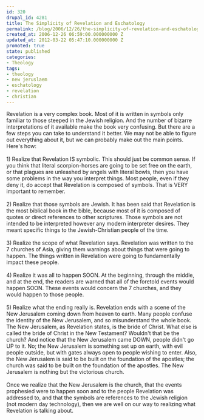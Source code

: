 ```yaml
---
id: 320
drupal_id: 4281
title: The Simplicity of Revelation and Eschatology
permalink: /blog/2006/12/26/the-simplicity-of-revelation-and-eschatology/
created_at: 2006-12-26 06:59:00.000000000 Z
updated_at: 2012-03-22 05:47:10.000000000 Z
promoted: true
state: published
categories:
- Theology
tags:
- theology
- new jeruslaem
- eschatology
- revelation
- christian
---
```

Revelation is a very complex book. Most of it is written in symbols only familiar to those steeped in the Jewish religion. And the number of bizarre interpretations of it available make the book very confusing. But there are a few steps you can take to understand it better. We may not be able to figure out everything about it, but we can probably make out the main points. Here's how:<br /><br />1) Realize that Revelation IS symbolic. This should just be common sense. If you think that literal scorpion-horses are going to be set free on the earth, or that plagues are unleashed by angels with literal bowls, then you have some problems in the way you interpret things. Most people, even if they deny it, do accept that Revelation is composed of symbols. That is VERY important to remember.<br /><br />2) Realize that those symbols are Jewish. It has been said that Revelation is the most biblical book in the bible, because most of it is composed of quotes or direct references to other scriptures. Those symbols are not intended to be interpreted however any modern interpreter desires. They meant specific things to the Jewish-Christian people of the time.<br /><br />3) Realize the scope of what Revelation says. Revelation was written to the 7 churches of Asia, giving them warnings about things that were going to happen. The things written in Revelation were going to fundamentally impact these people.<br /><br />4) Realize it was all to happen SOON. At the beginning, through the middle, and at the end, the readers are warned that all of the foretold events would happen SOON. These events would concern the 7 churches, and they would happen to those people.<br /><br />5) Realize what the ending really is. Revelation ends with a scene of the New Jerusalem coming down from heaven to earth. Many people confuse the identity of the New Jerusalem, and so misunderstand the whole book. The New Jerusalem, as Revelation states, is the bride of Christ. What else is called the bride of Christ in the New Testament? Wouldn't that be the church? And notice that the New Jerusalem came DOWN, people didn't go UP to it. No; the New Jerusalem is something set up on earth, with evil people outside, but with gates always open to people wishing to enter. Also, the New Jerusalem is said to be built on the foundation of the apostles; the church was said to be built on the foundation of the apostles. The New Jerusalem is nothing but the victorious church.<br /><br />Once we realize that the New Jerusalem is the church, that the events prophesied were to happen soon and to the people Revelation was addressed to, and that the symbols are references to the Jewish religion (not modern day technology), then we are well on our way to realizing what Revelation is talking about.

